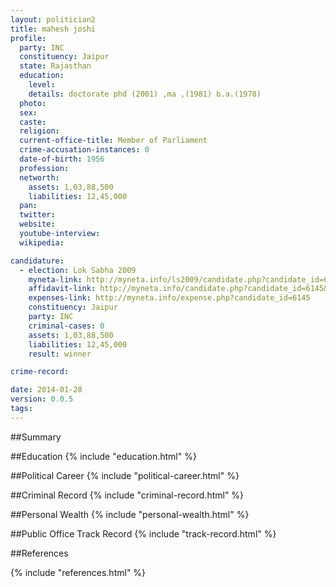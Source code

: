 ```yaml
---
layout: politician2
title: mahesh joshi
profile: 
  party: INC
  constituency: Jaipur
  state: Rajasthan
  education: 
    level: 
    details: doctorate phd (2001) ,ma ,(1981) b.a.(1978)
  photo: 
  sex: 
  caste: 
  religion: 
  current-office-title: Member of Parliament
  crime-accusation-instances: 0
  date-of-birth: 1956
  profession: 
  networth: 
    assets: 1,03,88,500
    liabilities: 12,45,000
  pan: 
  twitter: 
  website: 
  youtube-interview: 
  wikipedia: 

candidature: 
  - election: Lok Sabha 2009
    myneta-link: http://myneta.info/ls2009/candidate.php?candidate_id=6145
    affidavit-link: http://myneta.info/candidate.php?candidate_id=6145&scan=original
    expenses-link: http://myneta.info/expense.php?candidate_id=6145
    constituency: Jaipur 
    party: INC
    criminal-cases: 0
    assets: 1,03,88,500
    liabilities: 12,45,000
    result: winner 

crime-record: 

date: 2014-01-28
version: 0.0.5
tags: 
---
```

##Summary


##Education
{% include "education.html" %}


##Political Career
{% include "political-career.html" %}


##Criminal Record
{% include "criminal-record.html" %}


##Personal Wealth
{% include "personal-wealth.html" %}


##Public Office Track Record
{% include "track-record.html" %}


##References


{% include "references.html" %}